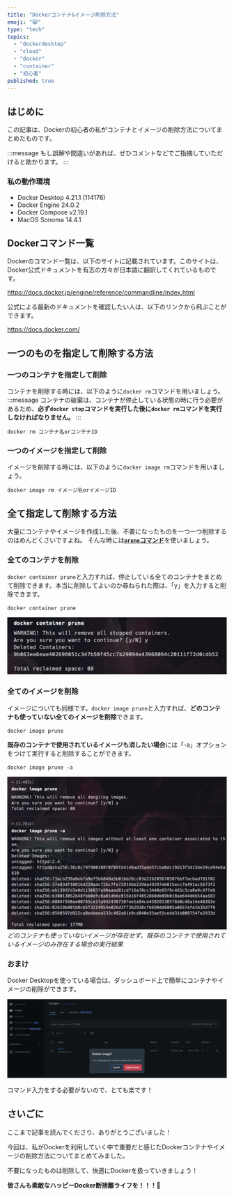 ```yaml
---
title: "Dockerコンテナ&イメージ削除方法"
emoji: "😸"
type: "tech"
topics:
  - "dockerdesktop"
  - "cloud"
  - "docker"
  - "container"
  - "初心者"
published: true
---
```


## はじめに

この記事は、Dockerの初心者の私がコンテナとイメージの削除方法についてまとめたものです。

:::message
もし誤解や間違いがあれば、ぜひコメントなどでご指摘していただけると助かります。
:::

### 私の動作環境

- Docker Desktop 4.21.1 (114176)
- Docker Engine 24.0.2
- Docker Compose v2.19.1
- MacOS Sonoma 14.4.1

## Dockerコマンド一覧

Dockerのコマンド一覧は、以下のサイトに記載されています。このサイトは、Docker公式ドキュメントを有志の方々が日本語に翻訳してくれているものです。

https://docs.docker.jp/engine/reference/commandline/index.html

公式による最新のドキュメントを確認したい人は、以下のリンクから飛ぶことができます。

https://docs.docker.com/

## 一つのものを指定して削除する方法

### 一つのコンテナを指定して削除

コンテナを削除する時には、以下のように`docker rm`コマンドを用いましょう。
:::message
コンテナの破棄は、コンテナが停止している状態の時に行う必要があるため、**必ず`docker stop`コマンドを実行した後に`docker rm`コマンドを実行しなければなりません。**
:::

```
docker rm コンテナ名orコンテナID
```
### 一つのイメージを指定して削除

イメージを削除する時には、以下のように`docker image rm`コマンドを用いましょう。

```
docker image rm イメージ名orイメージID
```

## 全て指定して削除する方法

大量にコンテナやイメージを作成した後、不要になったものを一つ一つ削除するのはめんどくさいですよね。
そんな時には[**`prune`コマンド**](https://docs.docker.jp/config/pruning.html)を使いましょう。

### 全てのコンテナを削除

`docker container prune`と入力すれば、停止している全てのコンテナをまとめて削除できます。本当に削除してよいのか尋ねられた際は、「y」を入力すると削除できます。

```
docker container prune
```

![](/images/sankaku15/4.png)

### 全てのイメージを削除

イメージについても同様です。`docker image prune`と入力すれば、**どのコンテナも使っていない全てのイメージを削除**できます。

```
docker image prune
```

**既存のコンテナで使用されているイメージも消したい場合**には「-a」オプションをつけて実行すると削除することができます。

```
docker image prune -a
```

![](/images/sankaku15/5.png)
*どのコンテナも使っていないイメージが存在せず、既存のコンテナで使用されているイメージのみ存在する場合の実行結果*


### おまけ

Docker Desktopを使っている場合は、ダッシュボード上で簡単にコンテナやイメージの削除ができます。

![](/images/sankaku15/2.png)

コマンド入力をする必要がないので、とても楽です！

## さいごに

ここまで記事を読んでくださり、ありがとうございました！

今回は、私がDockerを利用していく中で重要だと感じたDockerコンテナやイメージの削除方法についてまとめてみました。

不要になったものは削除して、快適にDockerを扱っていきましょう！

**皆さんも素敵なハッピーDocker断捨離ライフを！！！🌸**

